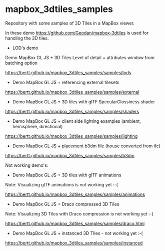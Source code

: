 # mapbox_3dtiles_samples

Repository with some samples of 3D Tiles in a MapBox viewer.

In these demo https://github.com/Geodan/mapbox-3dtiles is used for handling the 3D tiles.

- LOD's demo

Demo MapBox GL JS + 3D Tiles Level of detail + attributes window from batching option

https://bertt.github.io/mapbox_3dtiles_samples/samples/lods

- Demo MapBox GL JS + referencing external tilesets 

https://bertt.github.io/mapbox_3dtiles_samples/samples/external

- Demo MapBox GL JS + 3D tiles with glTF SpecularGlossiness shader

https://bertt.github.io/mapbox_3dtiles_samples/samples/shaders

- Demo MapBox GL JS + client side lighting examples (ambient, hemisphere, directional)

https://bertt.github.io/mapbox_3dtiles_samples/samples/lighting

- Demo MapBox GL JS + placement b3dm file (house converted from ifc)

https://bertt.github.io/mapbox_3dtiles_samples/samples/b3dm


Not working demo's:

- Demo MapBox GL JS + 3D tiles with glTF animations

Note: Visualizing glTF animations is not working yet :-(

https://bertt.github.io/mapbox_3dtiles_samples/samples/animations

- Demo MapBox GL JS + Draco compressed 3D Tiles 

Note: Visualizing 3D Tiles with Draco compression is not working yet :-(

https://bertt.github.io/mapbox_3dtiles_samples/samples/draco.html

- Demo MapBox GL JS + instanced 3D TIles - not working yet :-(

https://bertt.github.io/mapbox_3dtiles_samples/samples/instanced
